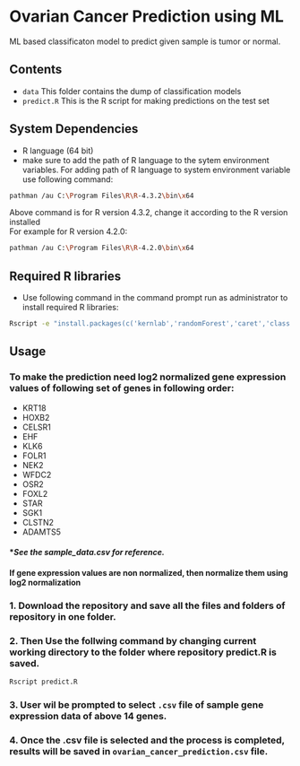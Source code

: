 
# Ovarian Cancer Prediction using ML

ML based classificaton model to predict given sample is tumor or normal.


## Contents
* ``data`` This folder contains the dump of classification models
* ``predict.R`` This is the R script for making predictions on the test set
## System Dependencies
* R language (64 bit) 
* make sure to add the path of R language to the sytem environment variables.
For adding path of R language to system environment variable use following command:                        
```bash
pathman /au C:\Program Files\R\R-4.3.2\bin\x64
```                                                                               
Above command is for R version 4.3.2, change it according to the R version installed               
For example for R version 4.2.0:                                                       
```bash
pathman /au C:\Program Files\R\R-4.2.0\bin\x64
```

## Required R libraries
* Use following command in the command prompt run as administrator to install required R libraries:                                                         
```bash
Rscript -e "install.packages(c('kernlab','randomForest','caret','class'),repos='https://cloud.r-project.org', dependencies=TRUE)"
```
## Usage
### To make the prediction need log2 normalized gene expression values of following set of genes in following order:

* KRT18
* HOXB2
* CELSR1
* EHF
* KLK6
* FOLR1
* NEK2
* WFDC2
* OSR2
* FOXL2
* STAR
* SGK1
* CLSTN2
* ADAMTS5

#### **See the sample_data.csv for reference.*
#### If gene expression values are non normalized, then normalize them using log2 normalization 

### 1. Download the repository and save all the files and folders of repository in one folder.
### 2. Then Use the follwing command by changing current working directory to the folder where repository predict.R is saved.
```bash
Rscript predict.R
```
### 3. User wil be prompted to select ``.csv`` file of sample gene expression data of above 14 genes.  
### 4. Once the .csv file is selected and the process is completed, results will be saved in ``ovarian_cancer_prediction.csv`` file.




